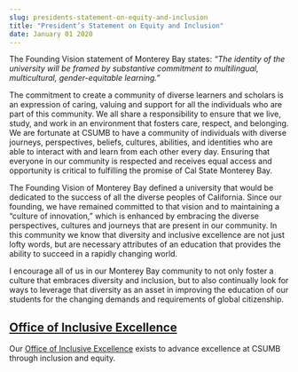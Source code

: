 ```yaml
---
slug: presidents-statement-on-equity-and-inclusion
title: "President’s Statement on Equity and Inclusion"
date: January 01 2020
---
```


  
<p>
  The Founding Vision statement of Monterey Bay states:
  <i
    >“The identity of the university will be framed by substantive commitment to
    multilingual, multicultural, gender-equitable learning.”</i
  >
</p>
<p>
  The commitment to create a community of diverse learners and scholars is an
  expression of caring, valuing and support for all the individuals who are part
  of this community. We all share a responsibility to ensure that we live,
  study, and work in an environment that fosters care, respect, and belonging.
  We are fortunate at CSUMB to have a community of individuals with diverse
  journeys, perspectives, beliefs, cultures, abilities, and identities who are
  able to interact with and learn from each other every day. Ensuring that
  everyone in our community is respected and receives equal access and
  opportunity is critical to fulfilling the promise of Cal State Monterey Bay.
</p>
<p>
  The Founding Vision of Monterey Bay defined a university that would be
  dedicated to the success of all the diverse peoples of California. Since our
  founding, we have remained committed to that vision and to maintaining a
  “culture of innovation,” which is enhanced by embracing the diverse
  perspectives, cultures and journeys that are present in our community. In this
  community we know that diversity and inclusive excellence are not just lofty
  words, but are necessary attributes of an education that provides the ability
  to succeed in a rapidly changing world.
</p>
<p>
  I encourage all of us in our Monterey Bay community to not only foster a
  culture that embraces diversity and inclusion, but to also continually look
  for ways to leverage that diversity as an asset in improving the education of
  our students for the changing demands and requirements of global citizenship.
</p>
<h2>
  <a href="https://csumb.edu/diversity">Office of Inclusive Excellence</a>
</h2>
<p>
  Our
  <a href="https://csumb.edu/diversity">Office of Inclusive Excellence</a>
  exists to advance excellence at CSUMB through inclusion and equity.
</p>
 
